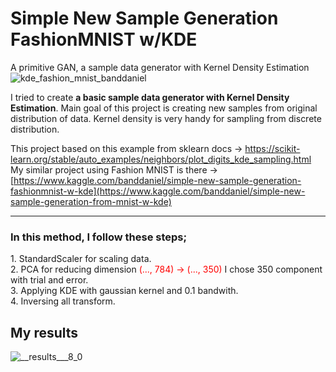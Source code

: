 # Simple New Sample Generation FashionMNIST w/KDE
A primitive GAN, a sample data generator with Kernel Density Estimation
![kde_fashion_mnist_banddaniel](https://github.com/john-fante/Simple-New-Sample-Generation-FashionMNIST-w-KDE/assets/50263592/173b82db-d577-4314-8ace-84eb96e2c570)

I tried to create <b>a basic sample data generator with Kernel Density Estimation</b>. Main goal of this project is creating new samples from original distribution of data. Kernel density is very handy for sampling from discrete distribution.

This project based on this example from sklearn docs -> https://scikit-learn.org/stable/auto_examples/neighbors/plot_digits_kde_sampling.html<br>
My similar project using Fashion MNIST is there -> [https://www.kaggle.com/banddaniel/simple-new-sample-generation-fashionmnist-w-kde](https://www.kaggle.com/banddaniel/simple-new-sample-generation-from-mnist-w-kde)
<br/>
<hr>
<h3>In this method, I follow these steps;</h3>
1. StandardScaler for scaling data.<br>
2. PCA for reducing dimension <span style="color:red">(..., 784) -> (..., 350)</span> I chose 350 component with trial and error.<br>
3. Applying KDE with gaussian kernel and 0.1 bandwith.<br>
4. Inversing all transform.<br>



## My results <br>
![__results___8_0](https://github.com/john-fante/Simple-New-Sample-Generation-FashionMNIST-w-KDE/assets/50263592/15968294-db55-4fc9-aed7-44d8e4b0457f)
